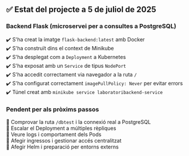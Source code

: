 ## ✅ Estat del projecte a 5 de juliol de 2025

### Backend Flask (microservei per a consultes a PostgreSQL)

✔️ S'ha creat la imatge `flask-backend:latest` amb Docker  
✔️ S'ha construït dins el context de Minikube  
✔️ S'ha desplegat com a `Deployment` a Kubernetes  
✔️ S'ha exposat amb un `Service` de tipus `NodePort`  
✔️ S'ha accedit correctament via navegador a la ruta `/`  
✔️ S'ha configurat correctament `imagePullPolicy: Never` per evitar errors  
✔️ Túnel creat amb `minikube service laboratoribackend-service`

### Pendent per als pròxims passos

🔲 Comprovar la ruta `/dbtest` i la connexió real a PostgreSQL  
🔲 Escalar el Deployment a múltiples rèpliques  
🔲 Veure logs i comportament dels Pods  
🔲 Afegir ingressos i gestionar accés centralitzat  
🔲 Afegir Helm i preparació per entorns externs
